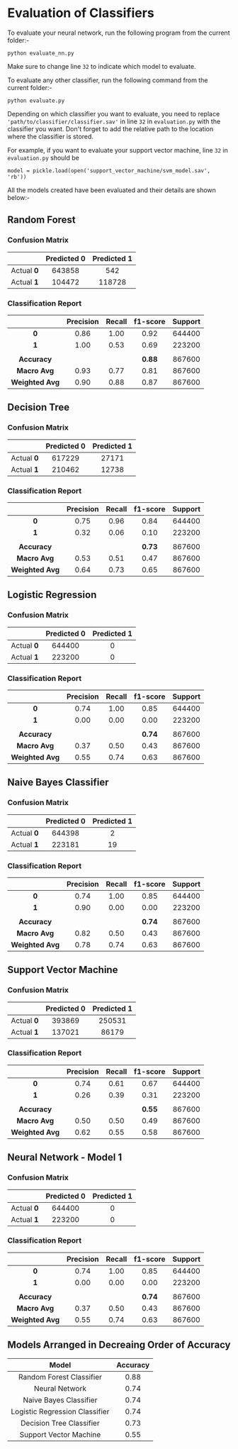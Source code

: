 # Evaluation of Classifiers

To evaluate your neural network, run the following program from the current folder:-
```
python evaluate_nn.py
```
Make sure to change line `32` to indicate which model to evaluate.

To evaluate any other classifier, run the following command from the current folder:-
```
python evaluate.py
```
Depending on which classifier you want to evaluate, you need to replace `'path/to/classifier/classifier.sav'` in line `32` in `evaluation.py` with the classifier you want. Don't forget to add the relative path to the location where the classifier is stored.

For example, if you want to evaluate your support vector machine, line `32` in `evaluation.py` should be
```
model = pickle.load(open('support_vector_machine/svm_model.sav', 'rb'))
```

All the models created have been evaluated and their details are shown below:-

## Random Forest

### Confusion Matrix

|              | Predicted **0** | Predicted **1** |
|:------------:|:---------------:|:---------------:|
| Actual **0** |      643858     |       542       |
| Actual **1** |      104472     |      118728     |

### Classification Report

|                  | **Precision** | **Recall** | **f1-score** | **Support** |
|:----------------:|:-------------:|:----------:|:------------:|:-----------:|
|       **0**      |      0.86     |    1.00    |     0.92     |    644400   |
|       **1**      |      1.00     |    0.53    |     0.69     |    223200   |
|                  |               |            |              |             |
|   **Accuracy**   |               |            |   **0.88**   |    867600   |
|   **Macro Avg**  |      0.93     |    0.77    |     0.81     |    867600   |
| **Weighted Avg** |      0.90     |    0.88    |     0.87     |    867600   |


## Decision Tree

### Confusion Matrix

|              | Predicted **0** | Predicted **1** |
|:------------:|:---------------:|:---------------:|
| Actual **0** |      617229     |      27171      |
| Actual **1** |      210462     |      12738      |

### Classification Report

|                  | **Precision** | **Recall** | **f1-score** | **Support** |
|:----------------:|:-------------:|:----------:|:------------:|:-----------:|
|       **0**      |      0.75     |    0.96    |     0.84     |    644400   |
|       **1**      |      0.32     |    0.06    |     0.10     |    223200   |
|                  |               |            |              |             |
|   **Accuracy**   |               |            |   **0.73**   |    867600   |
|   **Macro Avg**  |      0.53     |    0.51    |     0.47     |    867600   |
| **Weighted Avg** |      0.64     |    0.73    |     0.65     |    867600   |


## Logistic Regression

### Confusion Matrix

|              | Predicted **0** | Predicted **1** |
|:------------:|:---------------:|:---------------:|
| Actual **0** |      644400     |        0        |
| Actual **1** |      223200     |        0        |

### Classification Report

|                  | **Precision** | **Recall** | **f1-score** | **Support** |
|:----------------:|:-------------:|:----------:|:------------:|:-----------:|
|       **0**      |      0.74     |    1.00    |     0.85     |    644400   |
|       **1**      |      0.00     |    0.00    |     0.00     |    223200   |
|                  |               |            |              |             |
|   **Accuracy**   |               |            |   **0.74**   |    867600   |
|   **Macro Avg**  |      0.37     |    0.50    |     0.43     |    867600   |
| **Weighted Avg** |      0.55     |    0.74    |     0.63     |    867600   |


## Naive Bayes Classifier

### Confusion Matrix

|              | Predicted **0** | Predicted **1** |
|:------------:|:---------------:|:---------------:|
| Actual **0** |      644398     |        2        |
| Actual **1** |      223181     |       19        |

### Classification Report

|                  | **Precision** | **Recall** | **f1-score** | **Support** |
|:----------------:|:-------------:|:----------:|:------------:|:-----------:|
|       **0**      |      0.74     |    1.00    |     0.85     |    644400   |
|       **1**      |      0.90     |    0.00    |     0.00     |    223200   |
|                  |               |            |              |             |
|   **Accuracy**   |               |            |   **0.74**   |    867600   |
|   **Macro Avg**  |      0.82     |    0.50    |     0.43     |    867600   |
| **Weighted Avg** |      0.78     |    0.74    |     0.63     |    867600   |


## Support Vector Machine

### Confusion Matrix

|              | Predicted **0** | Predicted **1** |
|:------------:|:---------------:|:---------------:|
| Actual **0** |      393869     |     250531      |
| Actual **1** |      137021     |      86179      |

### Classification Report

|                  | **Precision** | **Recall** | **f1-score** | **Support** |
|:----------------:|:-------------:|:----------:|:------------:|:-----------:|
|       **0**      |      0.74     |    0.61    |     0.67     |    644400   |
|       **1**      |      0.26     |    0.39    |     0.31     |    223200   |
|                  |               |            |              |             |
|   **Accuracy**   |               |            |   **0.55**   |    867600   |
|   **Macro Avg**  |      0.50     |    0.50    |     0.49     |    867600   |
| **Weighted Avg** |      0.62     |    0.55    |     0.58     |    867600   |


## Neural Network - Model 1

### Confusion Matrix

|              | Predicted **0** | Predicted **1** |
|:------------:|:---------------:|:---------------:|
| Actual **0** |      644400     |        0        |
| Actual **1** |      223200     |        0        |

### Classification Report

|                  | **Precision** | **Recall** | **f1-score** | **Support** |
|:----------------:|:-------------:|:----------:|:------------:|:-----------:|
|       **0**      |      0.74     |    1.00    |     0.85     |    644400   |
|       **1**      |      0.00     |    0.00    |     0.00     |    223200   |
|                  |               |            |              |             |
|   **Accuracy**   |               |            |   **0.74**   |    867600   |
|   **Macro Avg**  |      0.37     |    0.50    |     0.43     |    867600   |
| **Weighted Avg** |      0.55     |    0.74    |     0.63     |    867600   |


## Models Arranged in Decreaing Order of Accuracy

|            **Model**           | **Accuracy** |
|:------------------------------:|:------------:|
|    Random Forest Classifier    |     0.88     |
|         Neural Network         |     0.74     |
|     Naive Bayes Classifier     |     0.74     |
| Logistic Regression Classifier |     0.74     |
|    Decision Tree Classifier    |     0.73     |
|     Support Vector Machine     |     0.55     |